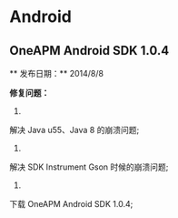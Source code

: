 # Android

## OneAPM Android SDK 1.0.4

** 发布日期：**
2014/8/8

**修复问题：**

1.
解决 Java u55、Java 8 的崩溃问题;

1.
解决 SDK Instrument Gson 时候的崩溃问题;

1.
下载 OneAPM Android SDK 1.0.4;


    

